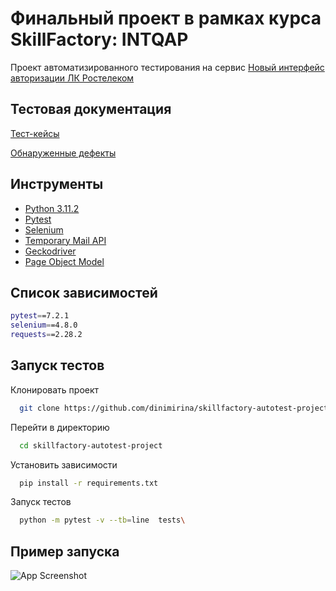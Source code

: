 
# Финальный проект в  рамках курса SkillFactory: INTQAP

Проект автоматизированного тестирования на сервис
[Новый интерфейс авторизации ЛК Ростелеком](https://b2c.passport.rt.ru)


## Тестовая документация

[Тест-кейсы](https://docs.google.com/spreadsheets/d/1EvddgkaWi0hATz2wGO8gTkFOwaQOr9bE0LIiPiFko1E/edit#gid=457798835)

[Обнаруженные дефекты](https://docs.google.com/spreadsheets/d/1EvddgkaWi0hATz2wGO8gTkFOwaQOr9bE0LIiPiFko1E/edit#gid=1771879806)


## Инструменты

 - [Python 3.11.2](https://docs.python.org/3.11/)
 - [Pytest](https://docs.pytest.org/en/7.2.x/)
 - [Selenium](https://selenium-python.readthedocs.io/)
 - [Temporary Mail API](https://apilayer.com/marketplace/temp_mail-api#authentication)
 - [Geckodriver](https://github.com/mozilla/geckodriver)
 - [Page Object Model](https://selenium-python.readthedocs.io/page-objects.html)


## Список зависимостей



```bash
pytest==7.2.1
selenium==4.8.0
requests==2.28.2
```
    
## Запуск тестов

Клонировать проект

```bash
  git clone https://github.com/dinimirina/skillfactory-autotest-project.git
```

Перейти в директорию

```bash
  cd skillfactory-autotest-project
```

Установить зависимости

```bash
  pip install -r requirements.txt
```

Запуск тестов

```bash
  python -m pytest -v --tb=line  tests\
```


## Пример запуска

![App Screenshot](https://i.postimg.cc/FzgZK3RS/image.png)


